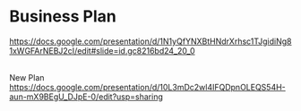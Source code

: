 # Business Plan

https://docs.google.com/presentation/d/1N1yQfYNXBtHNdrXrhsc1TJgidiNg81xWGFArNEBJ2cI/edit#slide=id.gc8216bd24_20_0

<br> New Plan 
https://docs.google.com/presentation/d/10L3mDc2wl4IFQDpnOLEQS54H-aun-mX9BEgU_DJpE-0/edit?usp=sharing
